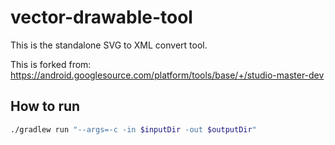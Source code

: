 # vector-drawable-tool

This is the standalone SVG to XML convert tool.

This is forked from: https://android.googlesource.com/platform/tools/base/+/studio-master-dev

## How to run

```sh
./gradlew run "--args=-c -in $inputDir -out $outputDir"
```
